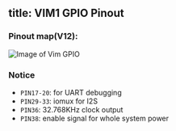 title: VIM1 GPIO Pinout
---

### Pinout map(V12):
![Image of Vim GPIO](/images/vim1/vim_pinout.png)


### Notice

* `PIN17-20`: for UART debugging
* `PIN29-33`: iomux for I2S
* `PIN36`: 32.768KHz clock output
* `PIN38`: enable signal for whole system power

